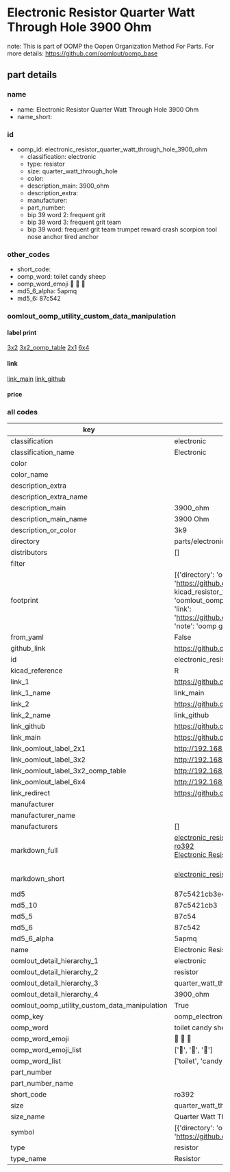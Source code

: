 # Electronic Resistor Quarter Watt Through Hole 3900 Ohm  

note: This is part of OOMP the Oopen Organization Method For Parts. For more details: https://github.com/oomlout/oomp_base

##  part details
  







### name
* name: Electronic Resistor Quarter Watt Through Hole 3900 Ohm
* name_short: 
### id
* oomp_id: electronic_resistor_quarter_watt_through_hole_3900_ohm
  * classification: electronic
  * type: resistor
  * size: quarter_watt_through_hole
  * color: 
  * description_main: 3900_ohm
  * description_extra: 
  * manufacturer: 
  * part_number: 
  * bip 39 word 2: frequent grit
  * bip 39 word 3: frequent grit team
  * bip 39 word: frequent grit team trumpet reward crash scorpion tool nose anchor tired anchor

### other_codes
* short_code: 
* oomp_word: toilet candy sheep
* oomp_word_emoji :toilet: :candy: :sheep:
* md5_6_alpha: 5apmq
* md5_6: 87c542






### oomlout_oomp_utility_custom_data_manipulation
#### label print
[3x2](http://192.168.1.245:1112/?label=oomp%205apmq)
[3x2_oomp_table](http://192.168.1.108:1112/?label=oomp%205apmq)
[2x1](http://192.168.1.242:1112/?label=oomp%205apmq)
[6x4](http://192.168.1.55:1112/?label=oomp%205apmq)    

#### link

[link_main](https://github.com/oomlout/oomlout_oomp_version_1_messy/tree/main/parts/electronic_resistor_quarter_watt_through_hole_3900_ohm) [link_github](https://github.com/oomlout/oomlout_oomp_version_1_messy/tree/main/parts/electronic_resistor_quarter_watt_through_hole_3900_ohm)                             

#### price







### all codes 
| key | value |  
| --- | --- |  
| classification | electronic |  
| classification_name | Electronic |  
| color |  |  
| color_name |  |  
| description_extra |  |  
| description_extra_name |  |  
| description_main | 3900_ohm |  
| description_main_name | 3900 Ohm |  
| description_or_color | 3k9 |  
| directory | parts/electronic_resistor_quarter_watt_through_hole_3900_ohm |  
| distributors | [] |  
| filter |  |  
| footprint | [{'directory': 'oomlout_oomp_footprint_bot/footprints/kicad_resistor_tht_r_axial_din0207_l6_3mm_d2_5mm_p7_62mm_horizontal//working/working.kicad_mod', 'index': 0, 'link': 'https://github.com/oomlout/oomlout_oomp_footprint_bot/tree/main/foootprntss/kicad_resistor_tht_r_axial_din0207_l6_3mm_d2_5mm_p7_62mm_horizontal', 'note': 'source footprint kicad_resistor_tht_r_axial_din0207_l6_3mm_d2_5mm_p7_62mm_horizontal', 'oomp_key': 'oomp_kicad_resistor_tht_r_axial_din0207_l6_3mm_d2_5mm_p7_62mm_horizontal'}, {'directory': 'oomlout_oomp_footprint_bot/footprints/oomlout_oomlout_oomp_part_footprints_ro392_electronic_resistor_quarter_watt_through_hole_3900_ohm//working/working.kicad_mod', 'index': 1, 'link': 'https://github.com/oomlout/oomlout_oomp_footprint_bot/tree/main/foootprntss/oomlout_oomlout_oomp_part_footprints_ro392_electronic_resistor_quarter_watt_through_hole_3900_ohm', 'note': 'oomp generated footprint', 'oomp_key': 'oomp_oomlout_oomlout_oomp_part_footprints_ro392_electronic_resistor_quarter_watt_through_hole_3900_ohm'}] |  
| from_yaml | False |  
| github_link | https://github.com/oomlout/oomlout_oomp_part_src/tree/main/parts/electronic_resistor_quarter_watt_through_hole_3900_ohm |  
| id | electronic_resistor_quarter_watt_through_hole_3900_ohm |  
| kicad_reference | R |  
| link_1 | https://github.com/oomlout/oomlout_oomp_version_1_messy/tree/main/parts/electronic_resistor_quarter_watt_through_hole_3900_ohm |  
| link_1_name | link_main |  
| link_2 | https://github.com/oomlout/oomlout_oomp_version_1_messy/tree/main/parts/electronic_resistor_quarter_watt_through_hole_3900_ohm |  
| link_2_name | link_github |  
| link_github | https://github.com/oomlout/oomlout_oomp_version_1_messy/tree/main/parts/electronic_resistor_quarter_watt_through_hole_3900_ohm |  
| link_main | https://github.com/oomlout/oomlout_oomp_version_1_messy/tree/main/parts/electronic_resistor_quarter_watt_through_hole_3900_ohm |  
| link_oomlout_label_2x1 | http://192.168.1.242:1112/?label=oomp%205apmq |  
| link_oomlout_label_3x2 | http://192.168.1.245:1112/?label=oomp%205apmq |  
| link_oomlout_label_3x2_oomp_table | http://192.168.1.108:1112/?label=oomp%205apmq |  
| link_oomlout_label_6x4 | http://192.168.1.55:1112/?label=oomp%205apmq |  
| link_redirect | https://github.com/oomlout/oomlout_oomp_version_1_messy/tree/main/parts/electronic_resistor_quarter_watt_through_hole_3900_ohm |  
| manufacturer |  |  
| manufacturer_name |  |  
| manufacturers | [] |  
| markdown_full | [electronic_resistor_quarter_watt_through_hole_3900_ohm](none)<br>[ro392](none)<br>[Electronic Resistor Quarter Watt Through Hole 3900 Ohm](none)<br><br> |  
| markdown_short | [electronic_resistor_quarter_watt_through_hole_3900_ohm](none)<br><br> |  
| md5 | 87c5421cb3e4b824c9dc5e99bd59aae5 |  
| md5_10 | 87c5421cb3 |  
| md5_5 | 87c54 |  
| md5_6 | 87c542 |  
| md5_6_alpha | 5apmq |  
| name | Electronic Resistor Quarter Watt Through Hole 3900 Ohm |  
| oomlout_detail_hierarchy_1 | electronic |  
| oomlout_detail_hierarchy_2 | resistor |  
| oomlout_detail_hierarchy_3 | quarter_watt_through_hole |  
| oomlout_detail_hierarchy_4 | 3900_ohm |  
| oomlout_oomp_utility_custom_data_manipulation | True |  
| oomp_key | oomp_electronic_resistor_quarter_watt_through_hole_3900_ohm |  
| oomp_word | toilet candy sheep |  
| oomp_word_emoji | :toilet: :candy: :sheep: |  
| oomp_word_emoji_list | [':toilet:', ':candy:', ':sheep:'] |  
| oomp_word_list | ['toilet', 'candy', 'sheep'] |  
| part_number |  |  
| part_number_name |  |  
| short_code | ro392 |  
| size | quarter_watt_through_hole |  
| size_name | Quarter Watt Through Hole |  
| symbol | [{'directory': 'oomlout_oomp_symbol_bot/symbols/kicad_device_r//working/working.kicad_sym', 'index': 0, 'link': 'https://github.com/oomlout/oomlout_oomp_symbol_bot/tree/main/symbols/kicad_device_r', 'oomp_key': 'oomp_kicad_device_r'}] |  
| type | resistor |  
| type_name | Resistor |  
